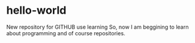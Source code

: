 # hello-world
New repository for GITHUB use learning
So, now I am beggining to learn about programming and of course repositories. 
